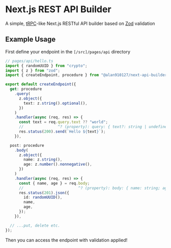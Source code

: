 # Next.js REST API Builder

A simple, [tRPC](https://trpc.io)-like Next.js RESTful API builder based on [Zod](https://zod.dev) validation

## Example Usage

First define your endpoint in the `[/src]/pages/api` directory

```typescript
// pages/api/hello.ts
import { randomUUID } from "crypto";
import { z } from "zod";
import { createEndpoint, procedure } from "@alan910127/next-api-builder";

export default createEndpoint({
  get: procedure
    .query(
      z.object({
        text: z.string().optional(),
      })
    )
    .handler(async (req, res) => {
      const text = req.query.text ?? "world";
      //               ^? (property): query: { text?: string | undefined; }
      res.status(200).send(`Hello ${text}`);
    }),

  post: procedure
    .body(
      z.object({
        name: z.string(),
        age: z.number().nonnegative(),
      })
    )
    .handler(async (req, res) => {
      const { name, age } = req.body;
      //                        ^? (property): body: { name: string; age: number; }
      res.status(201).json({
        id: randomUUID(),
        name,
        age,
      });
    }),

  // ...put, delete etc.
});
```

Then you can access the endpoint with validation applied!
